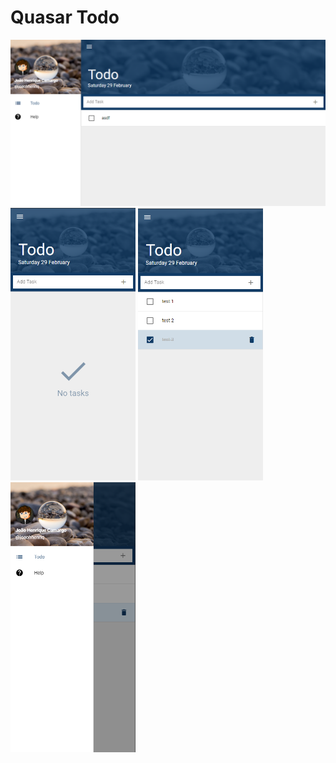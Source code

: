 # Quasar Todo

<img src="static/1.PNG" width="700"> <img src="static/2.PNG" width="200"> <img src="static/3.PNG" width="200"> <img src="static/4.PNG" width="200">